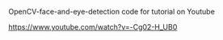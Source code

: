 OpenCV-face-and-eye-detection code for tutorial on Youtube

https://www.youtube.com/watch?v=-Cg02-H_UB0
